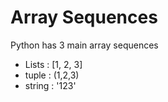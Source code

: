 # Array Sequences

Python has 3 main array sequences
- Lists  : [1, 2, 3]
- tuple : (1,2,3)
- string : '123'
